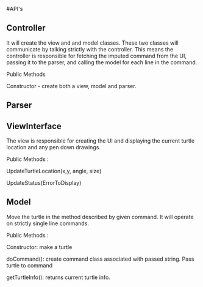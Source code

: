 #API's 


## Controller

It will create the view and and model classes. These two classes will communicate by talking 
strictly with the controller. This means the controller is responsible for fetching the imputed
command from the UI, passing it to the parser, and calling the model for each line in the command. 


Public Methods 
 
Constructor - create both a view, model and parser. 


## Parser


## ViewInterface
The view is responsible for creating the UI and displaying the current turtle location and 
any pen down drawings. 

Public Methods : 

UpdateTurtleLocation(x,y, angle, size)

UpdateStatus(ErrorToDisplay)



## Model
Move the turtle in the method described by given command. It will operate on strictly single 
line commands. 

Public Methods : 

Constructor: make a turtle

doCommand(): create command class associated with passed string. Pass turtle to command

getTurtleInfo(): returns current turtle info.  